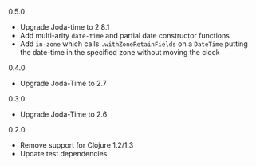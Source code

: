 0.5.0

* Upgrade Joda-time to 2.8.1
* Add multi-arity `date-time` and partial date constructor functions
* Add `in-zone` which calls `.withZoneRetainFields` on a `DateTime` putting the
  date-time in the specified zone without moving the clock

0.4.0

* Upgrade Joda-Time to 2.7

0.3.0

* Upgrade Joda-Time to 2.6

0.2.0

* Remove support for Clojure 1.2/1.3
* Update test dependencies
